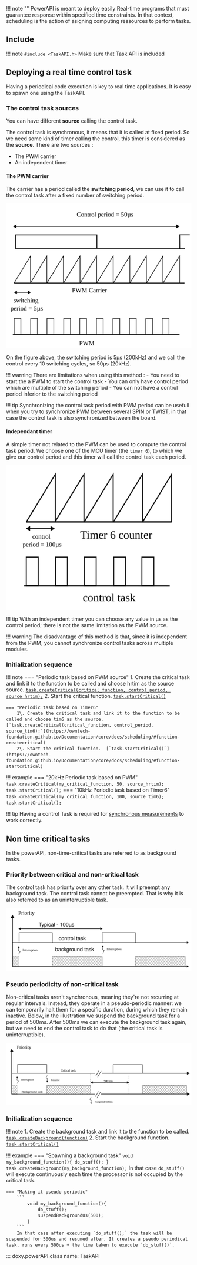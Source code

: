 !!! note ""
    PowerAPI is meant to deploy easily Real-time programs that must guarantee response within specified time constraints.
    In that context, scheduling is the action of asigning computing ressources to perform tasks.

## Include

!!! note
    ```
    #include <TaskAPI.h>
    ```
    Make sure that Task API is included

## Deploying a real time control task

Having a periodical code execution is key to real time applications. It is easy to spawn one using the TaskAPI.


### The control task sources

 You can have different **source** calling the control task.

The control task is synchronous, it means that it is called at fixed period. So we need some kind of timer calling the control, this timer is considered as the **source**. There are two sources :
- The PWM carrier
- An independent timer

#### The PWM carrier

The carrier has a period called the **switching period**, we can use it to call the control task after a fixed number of switching period.

![PWM control task](images/pwm_source_task.svg)

On the figure above, the switching period is 5µs (200kHz) and we call the control every 10 switching cycles, so 50µs (20kHz).

!!! warning
    There are limitations when using this method :
        - You need to start the a PWM to start the control task
        - You can only have control period which are multiple of the switching period
        - You can not have a control period inferior to the switching period

!!! tip
    Synchronizing the control task period with PWM period can be usefull when you try to synchronize PWM between several SPIN or TWIST, in that case the control task is also synchronized between the board.

#### Independant timer

A simple timer not related to the PWM can be used to compute the control task period. We choose one of the MCU timer (the `timer 6`), to which we give our control period and this timer will call the control task each period.

![timer source](images/timer_source_task.svg)

!!! tip
    With an independent timer you can choose any value in µs as the control period; there is not the same limitation as the PWM source.

!!! warning
    The disadvantage of this method is that, since it is independent from the PWM, you cannot synchronize control tasks across multiple modules.

### Initialization sequence

!!! note
    === "Periodic task based on PWM source"
        1\. Create the critical task and link it to the function to be called and choose hrtim as the source source. [`task.createCritical(critical_function, control_period, source_hrtim);`](https://owntech-foundation.github.io/Documentation/core/docs/scheduling/#function-createcritical)
        2\. Start the critical function.  [`task.startCritical()`](https://owntech-foundation.github.io/Documentation/core/docs/scheduling/#function-startcritical)

    === "Periodic task based on Timer6"
        1\. Create the critical task and link it to the function to be called and choose tim6 as the source.  [`task.createCritical(critical_function, control_period, source_tim6);`](https://owntech-foundation.github.io/Documentation/core/docs/scheduling/#function-createcritical)
        2\. Start the critical function.  [`task.startCritical()`](https://owntech-foundation.github.io/Documentation/core/docs/scheduling/#function-startcritical)

!!! example
    === "20kHz Periodic task based on PWM"
        ```
            task.createCritical(my_critical_function, 50, source_hrtim);
            task.startCritical();
        ```
    === "10kHz Periodic task based on Timer6"
        ```
            task.createCritical(my_critical_function, 100, source_tim6);
            task.startCritical();
        ```

!!! tip
    Having a control Task is required for [synchronous measurements](spin_dataAPI.md/#synchronous-with-pwms) to work correctly.

## Non time critical tasks

In the powerAPI, non-time-critical tasks are referred to as background tasks.

### Priority between critical and non-critical task

The control task has priority over any other task. It will preempt any background task. The control task cannot be preempted. That is why it is also referred to as an uninterruptible task.

![task priority](images/task_priority.svg)

### Pseudo periodicity of non-critical task

Non-critical tasks aren't synchronous, meaning they're not recurring at regular intervals. Instead, they operate in a pseudo-periodic manner: we can temporarily halt them for a specific duration, during which they remain inactive.  Below, in the illustration we suspend the background task for a period of 500ms. After 500ms we can execute the background task again, but we need to end the control task to do that (the critical task is uninterruptible).

![](images/task_pseudo_periodic.svg)


### Initialization sequence

!!! note
    1\. Create the background task and link it to the function to be called. [`task.createBackground(function)`](https://owntech-foundation.github.io/Documentation/core/docs/scheduling/#function-createbackground)
    2\. Start the background function. [`task.startCritical()`](https://owntech-foundation.github.io/Documentation/core/docs/scheduling/#function-startbackground)

!!! example
    === "Spawning a background task"
        ```
            void my_background_function(){
                do_stuff();
            }
            task.createBackground(my_background_function);
        ```
        In that case `do_stuff()` will execute continuously each time the processor is not occupied by the critical task.

    === "Making it pseudo periodic"
        ```
            void my_background_function(){
                do_stuff();
                suspendBackgroundUs(500);
            }
        ```
        In that case after executing `do_stuff();` the task will be suspended for 500us and resumed after. It creates a pseudo periodical task, runs every 500us + the time taken to execute `do_stuff()`.


::: doxy.powerAPI.class
name: TaskAPI

